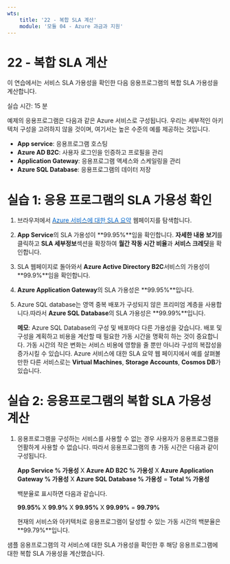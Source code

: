 ```yaml
---
wts:
    title: '22 - 복합 SLA 계산'
    module: '모듈 04 - Azure 과금과 지원'
---
```


# 22 - 복합 SLA 계산

이 연습에서는 서비스 SLA 가용성을 확인한 다음 응용프로그램의 복합 SLA 가용성을 계산합니다.

실습 시간: 15 분

예제의 응용프로그램은 다음과 같은 Azure 서비스로 구성됩니다. 우리는 세부적인 아키텍처 구성을 고려하지 않을 것이며, 여기서는 높은 수준의 예를 제공하는 것입니다.

+ **App service**: 응용프로그램 호스팅
+ **Azure AD B2C**: 사용자 로그인을 인증하고 프로필을 관리
+ **Application Gateway**: 응용프로그램 액세스와 스케일링을 관리
+ **Azure SQL Database**: 응용프로그램의 데이터 저장

# 실습 1: 응용 프로그램의 SLA 가용성 확인

1. 브라우저에서 <a href="https://azure.microsoft.com/ko-kr/support/legal/sla/summary/" target="_blank"><span style="color: #0066cc;" color="#0066cc">Azure 서비스에 대한 SLA 요약</span></a> 웹페이지를 탐색합니다.

2. **App Service**의 SLA 가용성이 **99.95%**임을 확인합니다. **자세한 내용 보기**를 클릭하고 **SLA 세부정보**섹션을 확장하여 **월간 작동 시간 비율**과 **서비스 크레딧**을 확인합니다.

3. SLA 웹페이지로 돌아와서 **Azure Active Directory B2C**서비스의 가용성이 **99.9%**임을 확인합니다. 

4. **Azure Application Gateway**의 SLA 가용성은 **99.95%**입니다. 

5. Azure SQL database는 영역 중복 배포가 구성되지 않은 프리미엄 계층을 사용합니다.따라서 **Azure SQL Database**의 SLA 가용성은 **99.99%**입니다. 

    **메모**: Azure SQL Database의 구성 및 배포마다 다른 가용성을 갖습니다. 배포 및 구성을 계획하고 비용을 계산할 때 필요한 가동 시간을 명확히 하는 것이 중요합니다. 가동 시간의 작은 변화는 서비스 비용에 영향을 줄 뿐만 아니라 구성의 복잡성을 증가시킬 수 있습니다. Azure 서비스에 대한 SLA 요약 웹 페이지에서 예를 살펴볼만한 다른 서비스로는 **Virtual Machines**, **Storage Accounts**, **Cosmos DB**가 있습니다.

# 실습 2: 응용프로그램의 복합 SLA 가용성 계산

1. 응용프로그램을 구성하는 서비스를 사용할 수 없는 경우 사용자가 응용프로그램을 언활하게 사용할 수 없습니다. 따라서 응용프로그램의 총 가동 시간은 다음과 같이 구성됩니다.

    **App Service % 가용성** X **Azure AD B2C % 가용성** X  **Azure Application Gateway % 가용성** X **Azure SQL Database % 가용성** = **Total % 가용성**

    백분율로 표시하면 다음과 같습니다.

    **99.95%** X **99.9%** X **99.95%** X **99.99%** = **99.79%**


    현재의 서비스와 아키텍처로 응용프로그램이 달성할 수 있는 가동 시간의 백분율은 **99.79%**입니다.

샘플 응용프로그램의 각 서비스에 대한 SLA 가용성을 확인한 후 해당 응용프로그램에 대한 복합 SLA 가용성을 계산했습니다.
